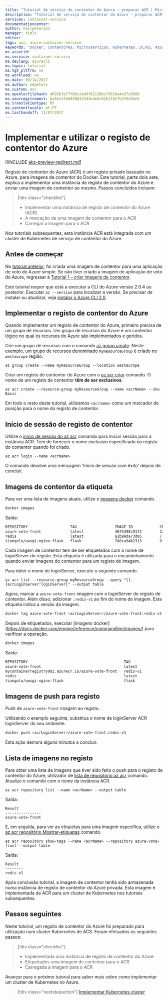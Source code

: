 ```yaml
---
title: "Tutorial de serviço de contentor do Azure – preparar ACR | Microsoft Docs"
description: "Tutorial de serviço de contentor do Azure – preparar ACR"
services: container-service
documentationcenter: 
author: neilpeterson
manager: timlt
editor: 
tags: acs, azure-container-service
keywords: "Docker, Contentores, Microsserviços, Kubernetes, DC/OS, Azure"
ms.assetid: 
ms.service: container-service
ms.devlang: azurecli
ms.topic: tutorial
ms.tgt_pltfrm: na
ms.workload: na
ms.date: 09/14/2017
ms.author: nepeters
ms.custom: mvc
ms.openlocfilehash: 4092bfe77f09c24d9f82138bcf361da4e57a9508
ms.sourcegitcommit: 6a6e14fdd9388333d3ededc02b1fb2fb3f8d56e5
ms.translationtype: MT
ms.contentlocale: pt-PT
ms.lasthandoff: 11/07/2017
---
```

# <a name="deploy-and-use-azure-container-registry"></a>Implementar e utilizar o registo de contentor do Azure

[!INCLUDE [aks-preview-redirect.md](../../../includes/aks-preview-redirect.md)]

Registo de contentor do Azure (ACR) é um registo privado baseado no Azure, para imagens de contentor do Docker. Este tutorial, parte dois sete, explica a implementar uma instância de registo de contentor do Azure e enviar uma imagem de contentor ao mesmo. Passos concluídos incluem:

> [!div class="checklist"]
> * Implementar uma instância de registo de contentor do Azure (ACR)
> * A marcação de uma imagem de contentor para o ACR
> * Carregar a imagem para o ACR

Nos tutoriais subsequentes, esta instância ACR está integrada com um cluster de Kubernetes de serviço de contentor do Azure. 

## <a name="before-you-begin"></a>Antes de começar

No [tutorial anterior](./container-service-tutorial-kubernetes-prepare-app.md), foi criada uma imagem de contentor para uma aplicação de voto do Azure simple. Se não tiver criado a imagem de aplicação de voto do Azure, regressar à [Tutorial 1 – criar imagens de contentor](./container-service-tutorial-kubernetes-prepare-app.md).

Este tutorial requer que está a executar a CLI do Azure versão 2.0.4 ou posterior. Executar `az --version` para localizar a versão. Se precisar de instalar ou atualizar, veja [instalar o Azure CLI 2.0]( /cli/azure/install-azure-cli). 

## <a name="deploy-azure-container-registry"></a>Implementar o registo de contentor do Azure

Quando implementar um registo de contentor do Azure, primeiro precisa de um grupo de recursos. Um grupo de recursos do Azure é um contentor lógico no qual os recursos do Azure são implementados e geridos.

Crie um grupo de recursos com o comando [az group create](/cli/azure/group#create). Neste exemplo, um grupo de recursos denominado `myResourceGroup` é criado no `westeurope` região.

```azurecli
az group create --name myResourceGroup --location westeurope
```

Criar um registo de contentor do Azure com o [az acr criar](/cli/azure/acr#create) comando. O nome de um registo de contentor **têm de ser exclusivos**.

```azurecli
az acr create --resource-group myResourceGroup --name <acrName> --sku Basic
```

Em todo o resto deste tutorial, utilizamos `<acrname>` como um marcador de posição para o nome do registo de contentor.

## <a name="container-registry-login"></a>Início de sessão de registo de contentor

Utilize o [início de sessão do az acr](https://docs.microsoft.com/en-us/cli/azure/acr#az_acr_login) comando para iniciar sessão para a instância ACR. Tem de fornecer o nome exclusivo especificado no registo do contentor quando foi criado.

```azurecli
az acr login --name <acrName>
```

O comando devolve uma mensagem 'Início de sessão com êxito' depois de concluir.

## <a name="tag-container-images"></a>Imagens de contentor da etiqueta

Para ver uma lista de imagens atuais, utilize o [imagens docker](https://docs.docker.com/engine/reference/commandline/images/) comando.

```bash
docker images
```

Saída:

```bash
REPOSITORY                   TAG                 IMAGE ID            CREATED             SIZE
azure-vote-front             latest              4675398c9172        13 minutes ago      694MB
redis                        latest              a1b99da73d05        7 days ago          106MB
tiangolo/uwsgi-nginx-flask   flask               788ca94b2313        9 months ago        694MB
```

Cada imagem de contentor tem de ser etiquetados com o nome de loginServer do registo. Esta etiqueta é utilizada para o encaminhamento quando enviar imagens do contentor para um registo de imagem.

Para obter o nome de loginServer, execute o seguinte comando.

```azurecli
az acr list --resource-group myResourceGroup --query "[].{acrLoginServer:loginServer}" --output table
```

Agora, marcar a `azure-vote-front` imagem com o loginServer do registo de contentor. Além disso, adicionar `:redis-v1` ao fim do nome de imagem. Esta etiqueta indica a versão da imagem.

```bash
docker tag azure-vote-front <acrLoginServer>/azure-vote-front:redis-v1
```

Depois de etiquetados, executar [imagens docker] (https://docs.docker.com/engine/reference/commandline/images/) para verificar a operação.

```bash
docker images
```

Saída:

```bash
REPOSITORY                                           TAG                 IMAGE ID            CREATED             SIZE
azure-vote-front                                     latest              eaf2b9c57e5e        8 minutes ago       716 MB
mycontainerregistry082.azurecr.io/azure-vote-front   redis-v1            eaf2b9c57e5e        8 minutes ago       716 MB
redis                                                latest              a1b99da73d05        7 days ago          106MB
tiangolo/uwsgi-nginx-flask                           flask               788ca94b2313        8 months ago        694 MB
```

## <a name="push-images-to-registry"></a>Imagens de push para registo

Push de `azure-vote-front` imagem ao registo. 

Utilizando o exemplo seguinte, substitua o nome de loginServer ACR loginServer do seu ambiente.

```bash
docker push <acrLoginServer>/azure-vote-front:redis-v1
```

Esta ação demora alguns minutos a concluir.

## <a name="list-images-in-registry"></a>Lista de imagens no registo

Para obter uma lista de imagens que tiver sido feito o push para o registo de contentor do Azure, utilizador de [lista de repositório az acr](/cli/azure/acr/repository#list) comando. Atualize o comando com o nome da instância ACR.

```azurecli
az acr repository list --name <acrName> --output table
```

Saída:

```azurecli
Result
----------------
azure-vote-front
```

E, em seguida, para ver as etiquetas para uma imagem específica, utilize o [az acr repositório Mostrar-etiquetas](/cli/azure/acr/repository#show-tags) comando.

```azurecli
az acr repository show-tags --name <acrName> --repository azure-vote-front --output table
```

Saída:

```azurecli
Result
--------
redis-v1
```

Após conclusão tutorial, a imagem de contentor tenha sido armazenada numa instância de registo de contentor do Azure privada. Esta imagem é implementada de ACR para um cluster de Kubernetes nos tutoriais subsequentes.

## <a name="next-steps"></a>Passos seguintes

Neste tutorial, um registo de contentor do Azure foi preparado para utilização num cluster Kubernetes de ACS. Foram efetuados os seguintes passos:

> [!div class="checklist"]
> * Implementada uma instância de registo de contentor do Azure
> * Etiquetados uma imagem de contentor para o ACR
> * Carregada a imagem para o ACR

Avançar para o próximo tutorial para saber mais sobre como implementar um cluster de Kubernetes no Azure.

> [!div class="nextstepaction"]
> [Implementar Kubernetes cluster](./container-service-tutorial-kubernetes-deploy-cluster.md)